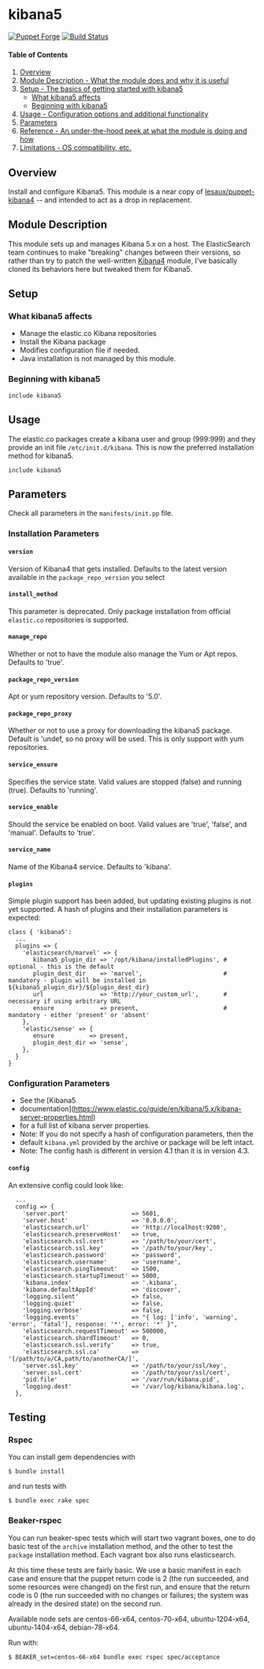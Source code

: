 # kibana5

[![Puppet Forge](http://img.shields.io/puppetforge/v/Nextdoor/kibana5.svg)](https://forge.puppetlabs.com/Nextdoor/kibana5)
[![Build Status](http://img.shields.io/travis/Nextdoor/puppet-kibana5.svg)](http://travis-ci.org/Nextdoor/puppet-kibana5)


#### Table of Contents

1. [Overview](#overview)
2. [Module Description - What the module does and why it is useful](#module-description)
3. [Setup - The basics of getting started with kibana5](#setup)
    * [What kibana5 affects](#what-kibana5-affects)
    * [Beginning with kibana5](#beginning-with-kibana5)
4. [Usage - Configuration options and additional functionality](#usage)
5. [Parameters](#parameters)
6. [Reference - An under-the-hood peek at what the module is doing and how](#reference)
7. [Limitations - OS compatibility, etc.](#limitations)

## Overview

Install and configure Kibana5. This module is a near copy of
[lesaux/puppet-kibana4](https://github.com/lesaux/puppet-kibana4) -- and
intended to act as a drop in replacement. 

## Module Description

This module sets up and manages Kibana 5.x on a host. The ElasticSearch team
continues to make "breaking" changes between their versions, so rather than try
to patch the well-written [Kibana4](https://github.com/lesaux/puppet-kibana4)
module, I've basically cloned its behaviors here but tweaked them for Kibana5.

## Setup

### What kibana5 affects

* Manage the elastic.co Kibana repositories
* Install the Kibana package
* Modifies configuration file if needed.
* Java installation is not managed by this module.

### Beginning with kibana5

```puppet
include kibana5
```

## Usage

The elastic.co packages create a kibana user and group (999:999) and they
provide an init file `/etc/init.d/kibana`.  This is now the preferred
installation method for kibana5.

```puppet
include kibana5
```

## Parameters

Check all parameters in the `manifests/init.pp` file.

### Installation Parameters

#### `version`

Version of Kibana4 that gets installed.  Defaults to the latest version
available in the `package_repo_version` you select

#### `install_method`

This parameter is deprecated. Only package installation from official
`elastic.co` repositories is supported.

#### `manage_repo`

Whether or not to have the module also manage the Yum or Apt repos.  Defaults
to 'true'.

#### `package_repo_version`

Apt or yum repository version. Defaults to '5.0'.

#### `package_repo_proxy`

Whether or not to use a proxy for downloading the kibana5 package. Default is
'undef, so no proxy will be used. This is only support with yum repositories.

#### `service_ensure`

Specifies the service state. Valid values are stopped (false) and running
(true).  Defaults to 'running'.

#### `service_enable`

Should the service be enabled on boot. Valid values are 'true', 'false', and
'manual'.  Defaults to 'true'.

#### `service_name`

Name of the Kibana4 service. Defaults to 'kibana'.

#### `plugins`

Simple plugin support has been added, but updating existing plugins is not yet
supported.  A hash of plugins and their installation parameters is expected:

```puppet
class { 'kibana5':
  ...
  plugins => {
    'elasticsearch/marvel' => {
       kibana5_plugin_dir => '/opt/kibana/installedPlugins', # optional - this is the default
       plugin_dest_dir    => 'marvel',                       # mandatory - plugin will be installed in ${kibana5_plugin_dir}/${plugin_dest_dir}
       url                => 'http://your_custom_url',       # necessary if using arbitrary URL
       ensure             => present,                        # mandatory - either 'present' or 'absent'
    },
    'elastic/sense' => {
       ensure          => present,
       plugin_dest_dir => 'sense',
    },
  }
}
```

### Configuration Parameters

* See the [Kibana5
* documentation](https://www.elastic.co/guide/en/kibana/5.x/kibana-server-properties.html)
* for a full list of kibana server properties.
* Note: If you do not specify a hash of configuration parameters, then the
* default `kibana.yml` provided by the archive or package will be left intact.
* Note: The config hash is different in version 4.1 than it is in version 4.3.

#### `config`

An extensive config could look like:

```puppet
  ...
  config => {
    'server.port'                  => 5601,
    'server.host'                  => '0.0.0.0',
    'elasticsearch.url'            => 'http://localhost:9200',
    'elasticsearch.preserveHost'   => true,
    'elasticsearch.ssl.cert'       => '/path/to/your/cert',
    'elasticsearch.ssl.key'        => '/path/to/your/key',
    'elasticsearch.password'       => 'password',
    'elasticsearch.username'       => 'username',
    'elasticsearch.pingTimeout'    => 1500,
    'elasticsearch.startupTimeout' => 5000,
    'kibana.index'                 => '.kibana',
    'kibana.defaultAppId'          => 'discover',
    'logging.silent'               => false,
    'logging.quiet'                => false,
    'logging.verbose'              => false,
    'logging.events'               => "{ log: ['info', 'warning', 'error', 'fatal'], response: '*', error: '*' }",
    'elasticsearch.requestTimeout' => 500000,
    'elasticsearch.shardTimeout'   => 0,
    'elasticsearch.ssl.verify'     => true,
    'elasticsearch.ssl.ca'         => '[/path/to/a/CA,path/to/anotherCA/]',
    'server.ssl.key'               => '/path/to/your/ssl/key',
    'server.ssl.cert'              => '/path/to/your/ssl/cert',
    'pid.file'                     => '/var/run/kibana.pid',
    'logging.dest'                 => '/var/log/kibana/kibana.log',
  },
```

## Testing

### Rspec

You can install gem dependencies with
```
$ bundle install
```
and run tests with
```
$ bundle exec rake spec
```

### Beaker-rspec

You can run beaker-spec tests which will start two vagrant boxes, one to do
basic test of the `archive` installation method, and the other to test the
`package` installation method. Each vagrant box also runs elasticsearch.

At this time these tests are fairly basic. We use a basic manifest in each case
and ensure that the puppet return code is 2 (the run succeeded, and some
resources were changed) on the first run, and ensure that the return code is 0
(the run succeeded with no changes or failures; the system was already in the
desired state) on the second run.

Available node sets are centos-66-x64, centos-70-x64, ubuntu-1204-x64,
ubuntu-1404-x64, debian-78-x64.

Run with:
```
$ BEAKER_set=centos-66-x64 bundle exec rspec spec/acceptance
```
